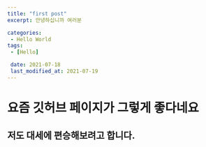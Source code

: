 ```yaml
---
title: "first post"
excerpt: 안녕하십니까 여러분

categories:
 - Hello World
tags:
 - [Hello]

 date: 2021-07-18
 last_modified_at: 2021-07-19
---
```


# 요즘 깃허브 페이지가 그렇게 좋다네요
## 저도 대세에 편승해보려고 합니다.
